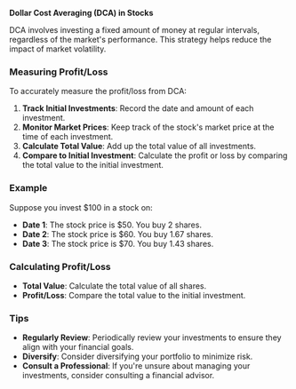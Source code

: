 **Dollar Cost Averaging (DCA) in Stocks**

DCA involves investing a fixed amount of money at regular intervals, regardless of the market's performance. This strategy helps reduce the impact of market volatility.

### Measuring Profit/Loss

To accurately measure the profit/loss from DCA:

1.  **Track Initial Investments**: Record the date and amount of each investment.
2.  **Monitor Market Prices**: Keep track of the stock's market price at the time of each investment.
3.  **Calculate Total Value**: Add up the total value of all investments.
4.  **Compare to Initial Investment**: Calculate the profit or loss by comparing the total value to the initial investment.

### Example

Suppose you invest $100 in a stock on:

-   **Date 1**: The stock price is $50. You buy 2 shares.
-   **Date 2**: The stock price is $60. You buy 1.67 shares.
-   **Date 3**: The stock price is $70. You buy 1.43 shares.

### Calculating Profit/Loss

-   **Total Value**: Calculate the total value of all shares.
-   **Profit/Loss**: Compare the total value to the initial investment.

### Tips

-   **Regularly Review**: Periodically review your investments to ensure they align with your financial goals.
-   **Diversify**: Consider diversifying your portfolio to minimize risk.
-   **Consult a Professional**: If you're unsure about managing your investments, consider consulting a financial advisor.
